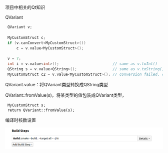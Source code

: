 项目中相关的Qt知识

QVariant

```c++
 QVariant v;

 MyCustomStruct c;
 if (v.canConvert<MyCustomStruct>())
     c = v.value<MyCustomStruct>();

 v = 7;
 int i = v.value<int>();                        // same as v.toInt()
 QString s = v.value<QString>();                // same as v.toString(), s is now "7"
 MyCustomStruct c2 = v.value<MyCustomStruct>(); // conversion failed, c2 is empty

```

 QVariant.value<QString>：将QVariant类型转换成QString类型



QVariant::fromValue(s)，将某类型的值包装成QVariant类型，

```
 MyCustomStruct s;
 return QVariant::fromValue(s);

```

编译时核数设置

![image-20230803174457809](项目中相关的Qt知识.assets/image-20230803174457809.png)
